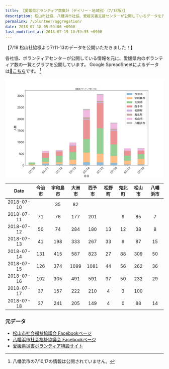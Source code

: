 ```yaml
---
title: 【愛媛県ボランティア数集計（デイリー・地域別）（7/18版）】
description: 松山市社協、八幡浜市社協、愛媛災害支援センターが公開しているデータを元に、ボランティア数のグラフを作成・公開しています。
permalink: /volunteer/aggregation/
date: 2018-07-18 05:59:06 +0900
last_modified_at: 2018-07-19 10:59:55 +0900
---
```

【7/19 松山社協様より7/11-13のデータを公開いただきました！】

各社協、ボランティアセンターが公開している情報を元に、愛媛県内のボランティア数の一覧とグラフを公開しています。
Google SpreadSheetによるデータは[こちら](https://docs.google.com/spreadsheets/d/1h-GFHoNa55P96wu_HNbPk899eN4HZcnu1T9q4eag8Uc/edit#gid=0)です。 [^1]

![愛媛県内ボランティア数（日次）](/assets/images/volunteer_count.png)

[^1]: 八幡浜市の7/10,17の情報は公開されていません。



|    Date    | 今治市 | 宇和島市 | 大洲市 | 西予市 | 松野町 | 鬼北町 | 松山市 | 八幡浜市 |
|:----------:|:------:|:--------:|:------:|:------:|:------:|:------:|:------:|:--------:|
| 2018-07-10 |        |       35 |     82 |        |        |        |        |          |
| 2018-07-11 |     71 |       76 |    177 |    201 |        |      9 |     85 |        7 |
| 2018-07-12 |     50 |       74 |    284 |    180 |     13 |     12 |     38 |        8 |
| 2018-07-13 |     41 |      198 |    333 |    267 |     33 |      9 |     87 |       15 |
| 2018-07-14 |    131 |      415 |    587 |    823 |     27 |     88 |    309 |       50 |
| 2018-07-15 |    126 |      374 |   1099 |   1081 |     44 |     56 |    262 |       36 |
| 2018-07-16 |    102 |      305 |    491 |    591 |     37 |     50 |    232 |       29 |
| 2018-07-17 |     37 |      157 |    222 |    210 |      4 |      3 |    100 |          |
| 2018-07-18 |     37 |      241 |    205 |    149 |      4 |      0 |     88 |       14 |

### 元データ

- [松山市社会福祉協議会 Facebookページ](https://www.facebook.com/matsuyama.wel/)
- [八幡浜市社会福祉協議会 Facebookページ](https://www.facebook.com/ywthm.syakyo/)
- [愛媛県災害ボランティア特設サイト](https://ehimesvc.jp/)
